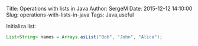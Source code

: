 Title: Operations with lists in Java
Author: SergeM
Date: 2015-12-12 14:10:00
Slug: operations-with-lists-in-java
Tags: Java,useful

Initializa list:

```java
List<String> names = Arrays.asList("Bob", "John", "Alice");
```
